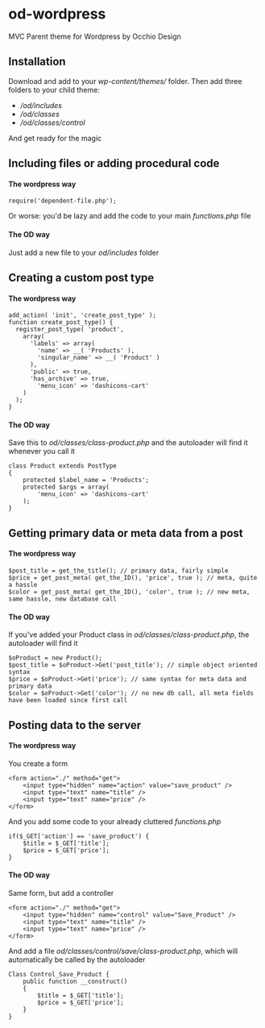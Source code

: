 # od-wordpress
MVC Parent theme for Wordpress by Occhio Design

## Installation
Download and add to your *wp-content/themes/* folder. Then add three folders to your child theme:
- */od/includes*
- */od/classes*
- */od/classes/control*

And get ready for the magic

## Including files or adding procedural code
#### The wordpress way
```
require('dependent-file.php');
```
Or worse: you'd be lazy and add the code to your main *functions.php* file
#### The OD way
Just add a new file to your *od/includes* folder

## Creating a custom post type
#### The wordpress way
```
add_action( 'init', 'create_post_type' );
function create_post_type() {
  register_post_type( 'product',
    array(
      'labels' => array(
        'name' => __( 'Products' ),
        'singular_name' => __( 'Product' )
      ),
      'public' => true,
      'has_archive' => true,
    	'menu_icon' => 'dashicons-cart'
    )
  );
}
```
#### The OD way
Save this to *od/classes/class-product.php* and the autoloader will find it whenever you call it
```
class Product extends PostType
{
	protected $label_name = 'Products';
	protected $args = array(
		'menu_icon' => 'dashicons-cart'
	);
}
```

## Getting primary data or meta data from a post
#### The wordpress way
```
$post_title = get_the_title(); // primary data, fairly simple
$price = get_post_meta( get_the_ID(), 'price', true ); // meta, quite a hassle
$color = get_post_meta( get_the_ID(), 'color', true ); // new meta, same hassle, new database call

```
#### The OD way
If you've added your Product class in *od/classes/class-product.php*, the autoloader will find it
```
$oProduct = new Product();
$post_title = $oProduct->Get('post_title'); // simple object oriented syntax
$price = $oProduct->Get('price'); // same syntax for meta data and primary data
$color = $oProduct->Get('color'); // no new db call, all meta fields have been loaded since first call
```

## Posting data to the server
#### The wordpress way
You create a form
```
<form action="./" method="get">
	<input type="hidden" name="action" value="save_product" />
	<input type="text" name="title" />
	<input type="text" name="price" />
</form>
```
And you add some code to your already cluttered *functions.php*
```
if($_GET['action'] == 'save_product') {
	$title = $_GET['title'];
	$price = $_GET['price'];
}
```
#### The OD way
Same form, but add a controller
```
<form action="./" method="get">
	<input type="hidden" name="control" value="Save_Product" />
	<input type="text" name="title" />
	<input type="text" name="price" />
</form>
```
And add a file *od/classes/control/save/class-product.php*, which will automatically be called by the autoloader
```
Class Control_Save_Product {
	public function __construct()
	{
		$title = $_GET['title'];
		$price = $_GET['price'];	
	}
}
```
